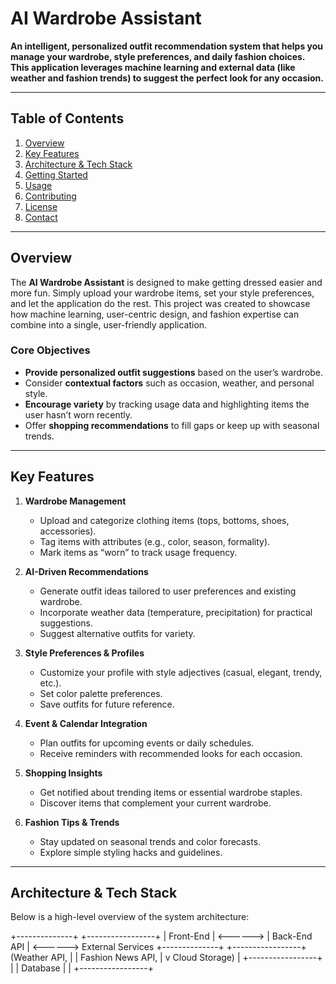 # AI Wardrobe Assistant

**An intelligent, personalized outfit recommendation system that helps you manage your wardrobe, style preferences, and daily fashion choices. This application leverages machine learning and external data (like weather and fashion trends) to suggest the perfect look for any occasion.**

---

## Table of Contents
1. [Overview](#overview)
2. [Key Features](#key-features)
3. [Architecture & Tech Stack](#architecture--tech-stack)
4. [Getting Started](#getting-started)
5. [Usage](#usage)
6. [Contributing](#contributing)
7. [License](#license)
8. [Contact](#contact)

---

## Overview

The **AI Wardrobe Assistant** is designed to make getting dressed easier and more fun. Simply upload your wardrobe items, set your style preferences, and let the application do the rest. This project was created to showcase how machine learning, user-centric design, and fashion expertise can combine into a single, user-friendly application.

### Core Objectives
- **Provide personalized outfit suggestions** based on the user’s wardrobe.
- Consider **contextual factors** such as occasion, weather, and personal style.
- **Encourage variety** by tracking usage data and highlighting items the user hasn’t worn recently.
- Offer **shopping recommendations** to fill gaps or keep up with seasonal trends.

---

## Key Features

1. **Wardrobe Management**
   - Upload and categorize clothing items (tops, bottoms, shoes, accessories).
   - Tag items with attributes (e.g., color, season, formality).
   - Mark items as “worn” to track usage frequency.

2. **AI-Driven Recommendations**
   - Generate outfit ideas tailored to user preferences and existing wardrobe.
   - Incorporate weather data (temperature, precipitation) for practical suggestions.
   - Suggest alternative outfits for variety.

3. **Style Preferences & Profiles**
   - Customize your profile with style adjectives (casual, elegant, trendy, etc.).
   - Set color palette preferences.
   - Save outfits for future reference.

4. **Event & Calendar Integration**
   - Plan outfits for upcoming events or daily schedules.
   - Receive reminders with recommended looks for each occasion.

5. **Shopping Insights**
   - Get notified about trending items or essential wardrobe staples.
   - Discover items that complement your current wardrobe.

6. **Fashion Tips & Trends**
   - Stay updated on seasonal trends and color forecasts.
   - Explore simple styling hacks and guidelines.

---

## Architecture & Tech Stack

Below is a high-level overview of the system architecture:

+--------------+ +-----------------+ | Front-End | <------> | Back-End API | <------> External Services +--------------+ +-----------------+ (Weather API, | | Fashion News API, | v Cloud Storage) | +-----------------+ | | Database | | +-----------------+
